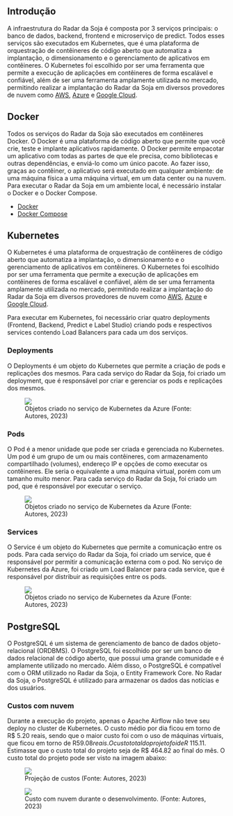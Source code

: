 ## Introdução
A infraestrutura do Radar da Soja é composta por 3 serviços principais: o banco de dados, backend, frontend e microserviço de predict. Todos esses serviços são executados em Kubernetes, que é uma plataforma de orquestração de contêineres de código aberto que automatiza a implantação, o dimensionamento e o gerenciamento de aplicativos em contêineres. O Kubernetes foi escolhido por ser uma ferramenta que permite a execução de aplicações em contêineres de forma escalável e confiável, além de ser uma ferramenta amplamente utilizada no mercado, permitindo realizar a implantação do Radar da Soja em diversos provedores de nuvem como [AWS](https://aws.amazon.com/pt/), [Azure](https://azure.microsoft.com/pt-br/) e [Google Cloud](https://cloud.google.com/).

## Docker
Todos os serviços do Radar da Soja são executados em contêineres Docker. O Docker é uma plataforma de código aberto que permite que você crie, teste e implante aplicativos rapidamente. O Docker permite empacotar um aplicativo com todas as partes de que ele precisa, como bibliotecas e outras dependências, e enviá-lo como um único pacote. Ao fazer isso, graças ao contêiner, o aplicativo será executado em qualquer ambiente: de uma máquina física a uma máquina virtual, em um data center ou na nuvem.
Para executar o Radar da Soja em um ambiente local, é necessário instalar o Docker e o Docker Compose. 

- [Docker](https://docs.docker.com/get-docker/)
- [Docker Compose](https://docs.docker.com/compose/install/)

## Kubernetes
O Kubernetes é uma plataforma de orquestração de contêineres de código aberto que automatiza a implantação, o dimensionamento e o gerenciamento de aplicativos em contêineres. O Kubernetes foi escolhido por ser uma ferramenta que permite a execução de aplicações em contêineres de forma escalável e confiável, além de ser uma ferramenta amplamente utilizada no mercado, permitindo realizar a implantação do Radar da Soja em diversos provedores de nuvem como [AWS](https://aws.amazon.com/pt/), [Azure](https://azure.microsoft.com/pt-br/) e [Google Cloud](https://cloud.google.com/).

Para executar em Kubernetes, foi necessário criar quatro deployments (Frontend, Backend, Predict e Label Studio) criando pods e respectivos services contendo Load Balancers para cada um dos serviços. 


### Deployments
O Deployments é um objeto do Kubernetes que permite a criação de pods e replicações dos mesmos. Para cada serviço do Radar da Soja, foi criado um deployment, que é responsável por criar e gerenciar os pods e replicações dos mesmos.

<figure>
    <img src="../images/deployments_azure.png">
    <figcaption>Objetos criado no serviço de Kubernetes da Azure (Fonte: Autores, 2023)</figcaption>
</figure>

### Pods
O Pod é a menor unidade que pode ser criada e gerenciada no Kubernetes. Um pod é um grupo de um ou mais contêineres, com armazenamento compartilhado (volumes), endereço IP e opções de como executar os contêineres. Ele seria o equivalente a uma máquina virtual, porém com um tamanho muito menor. Para cada serviço do Radar da Soja, foi criado um pod, que é responsável por executar o serviço.

<figure>
    <img src="../images/pods_azure.png">
    <figcaption>Objetos criado no serviço de Kubernetes da Azure (Fonte: Autores, 2023)</figcaption>
</figure>

### Services
O Service é um objeto do Kubernetes que permite a comunicação entre os pods. Para cada serviço do Radar da Soja, foi criado um service, que é responsável por permitir a comunicação externa com o pod.
No serviço de Kubernetes da Azure, foi criado um Load Balancer para cada service, que é responsável por distribuir as requisições entre os pods.

<figure>
    <img src="../images/services_azure.png">
    <figcaption>Objetos criado no serviço de Kubernetes da Azure (Fonte: Autores, 2023)</figcaption>
</figure>

## PostgreSQL
O PostgreSQL é um sistema de gerenciamento de banco de dados objeto-relacional (ORDBMS). O PostgreSQL foi escolhido por ser um banco de dados relacional de código aberto, que possui uma grande comunidade e é amplamente utilizado no mercado. Além disso, o PostgreSQL é compatível com o ORM utilizado no Radar da Soja, o Entity Framework Core.
No Radar da Soja, o PostgreSQL é utilizado para armazenar os dados das notícias e dos usuários.

### Custos com nuvem
Durante a execução do projeto, apenas o Apache Airflow não teve seu deploy no cluster de Kubernetes. O custo médio por dia ficou em torno de R$ 5.20 reais, sendo que o maior custo foi com o uso de máquinas virtuais, que ficou em torno de R$59.08 reais. O custo total do projeto foi de R$ 115.11. Estimasse que o custo total do projeto seja de R$ 464.82 ao final do mês. O custo total do projeto pode ser visto na imagem abaixo:
<figure>
    <img src="../images/forecast.jpg">
    <figcaption>Projeção de custos (Fonte: Autores, 2023)</figcaption>
</figure>

<figure>
    <img src="../images/custos_com_nuvem.jpg">
    <figcaption>Custo com nuvem durante o desenvolvimento. (Fonte: Autores, 2023)</figcaption>
</figure>